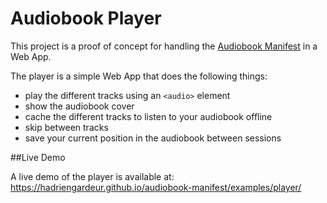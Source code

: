 # Audiobook Player

This project is a proof of concept for handling the [Audiobook Manifest](https://github.com/HadrienGardeur/audiobook-manifest) in a Web App.

The player is a simple Web App that does the following things:

- play the different tracks using an `<audio>` element
- show the audiobook cover
- cache the different tracks to listen to your audiobook offline
- skip between tracks
- save your current position in the audiobook between sessions

##Live Demo

A live demo of the player is available at: https://hadriengardeur.github.io/audiobook-manifest/examples/player/

